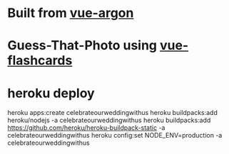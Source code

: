 # Built from [vue-argon](https://www.creative-tim.com/product/vue-argon-design-system)
# Guess-That-Photo using [vue-flashcards](https://github.com/cuduy197/vue-flashcard)

# heroku deploy
heroku apps:create celebrateourweddingwithus
heroku buildpacks:add heroku/nodejs -a celebrateourweddingwithus
heroku buildpacks:add https://github.com/heroku/heroku-buildpack-static -a celebrateourweddingwithus
heroku config:set NODE_ENV=production -a celebrateourweddingwithus
